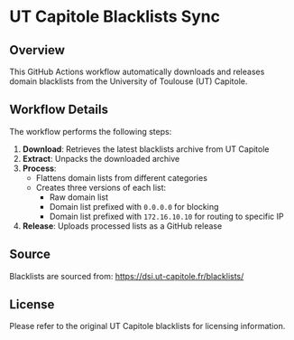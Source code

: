 # UT Capitole Blacklists Sync

## Overview

This GitHub Actions workflow automatically downloads and releases domain blacklists from the University of Toulouse (UT) Capitole.

## Workflow Details

The workflow performs the following steps:

1. **Download**: Retrieves the latest blacklists archive from UT Capitole
2. **Extract**: Unpacks the downloaded archive
3. **Process**:
   - Flattens domain lists from different categories
   - Creates three versions of each list:
     - Raw domain list
     - Domain list prefixed with `0.0.0.0` for blocking
     - Domain list prefixed with `172.16.10.10` for routing to specific IP
4. **Release**: Uploads processed lists as a GitHub release

## Source

Blacklists are sourced from: <https://dsi.ut-capitole.fr/blacklists/>

## License

Please refer to the original UT Capitole blacklists for licensing information.
